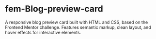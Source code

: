 # fem-Blog-preview-card
A responsive blog preview card built with HTML and CSS, based on the Frontend Mentor challenge. Features semantic markup, clean layout, and hover effects for interactive elements.
